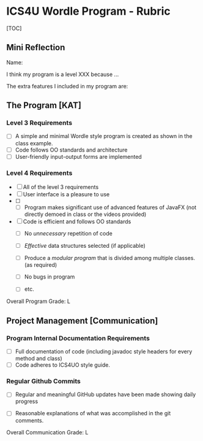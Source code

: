 # ICS4U Wordle Program - Rubric

[TOC]

## Mini Reflection

Name: 

I think my program is a level XXX because ...

The extra features I included in my program are: 

<briefly describe your features in dot-jot form>




## The Program [KAT]
### Level 3 Requirements

- [ ] A simple and minimal Wordle style program is created as shown in the class example.
- [ ] Code follows OO standards and architecture
- [ ] User-friendly input-output forms are implemented

### Level 4 Requirements

- [ ] All of the level 3 requirements
- [ ] User interface is a pleasure to use
- [ ] - [ ] Program makes significant use of advanced features of JavaFX (not directly demoed in class or the videos provided)
- [ ] Code is efficient and follows OO standards
  - [ ] No *unnecessary* repetition of code
  - [ ] *Effective* data structures selected (if applicable)
  - [ ] Produce a *modular program* that is divided among multiple classes. (as required)
  - [ ] No bugs in program
  - [ ] etc.



Overall Program Grade: L



## Project Management [Communication]

### Program Internal Documentation Requirements

- [ ] Full documentation of code (including javadoc style headers for every method and class)
- [ ] Code adheres to ICS4UO style guide.

### Regular Github Commits

- [ ] Regular and meaningful GitHub updates have been made showing daily progress
- [ ] Reasonable explanations of what was accomplished in the git comments.


Overall Communication Grade: L
